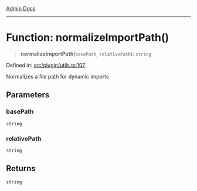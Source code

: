 [Admin Docs](/)

***

# Function: normalizeImportPath()

> **normalizeImportPath**(`basePath`, `relativePath`): `string`

Defined in: [src/plugin/utils.ts:107](https://github.com/Sourya07/talawa-api/blob/61a1911602b2f0aac7635e08ae2918f4f768e8ff/src/plugin/utils.ts#L107)

Normalizes a file path for dynamic imports

## Parameters

### basePath

`string`

### relativePath

`string`

## Returns

`string`
